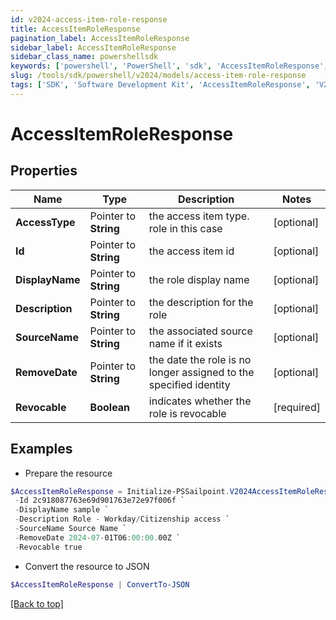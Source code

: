 ```yaml
---
id: v2024-access-item-role-response
title: AccessItemRoleResponse
pagination_label: AccessItemRoleResponse
sidebar_label: AccessItemRoleResponse
sidebar_class_name: powershellsdk
keywords: ['powershell', 'PowerShell', 'sdk', 'AccessItemRoleResponse', 'V2024AccessItemRoleResponse'] 
slug: /tools/sdk/powershell/v2024/models/access-item-role-response
tags: ['SDK', 'Software Development Kit', 'AccessItemRoleResponse', 'V2024AccessItemRoleResponse']
---
```



# AccessItemRoleResponse

## Properties

Name | Type | Description | Notes
------------ | ------------- | ------------- | -------------
**AccessType** |  Pointer to **String** | the access item type. role in this case | [optional] 
**Id** |  Pointer to **String** | the access item id | [optional] 
**DisplayName** |  Pointer to **String** | the role display name | [optional] 
**Description** |  Pointer to **String** | the description for the role | [optional] 
**SourceName** |  Pointer to **String** | the associated source name if it exists | [optional] 
**RemoveDate** |  Pointer to **String** | the date the role is no longer assigned to the specified identity | [optional] 
**Revocable** |  **Boolean** | indicates whether the role is revocable | [required]

## Examples

- Prepare the resource
```powershell
$AccessItemRoleResponse = Initialize-PSSailpoint.V2024AccessItemRoleResponse  -AccessType role `
 -Id 2c918087763e69d901763e72e97f006f `
 -DisplayName sample `
 -Description Role - Workday/Citizenship access `
 -SourceName Source Name `
 -RemoveDate 2024-07-01T06:00:00.00Z `
 -Revocable true
```

- Convert the resource to JSON
```powershell
$AccessItemRoleResponse | ConvertTo-JSON
```


[[Back to top]](#) 

